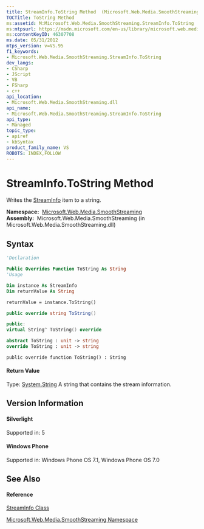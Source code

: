 ```yaml
---
title: StreamInfo.ToString Method  (Microsoft.Web.Media.SmoothStreaming)
TOCTitle: ToString Method
ms:assetid: M:Microsoft.Web.Media.SmoothStreaming.StreamInfo.ToString
ms:mtpsurl: https://msdn.microsoft.com/en-us/library/microsoft.web.media.smoothstreaming.streaminfo.tostring(v=VS.95)
ms:contentKeyID: 46307708
ms.date: 05/31/2012
mtps_version: v=VS.95
f1_keywords:
- Microsoft.Web.Media.SmoothStreaming.StreamInfo.ToString
dev_langs:
- CSharp
- JScript
- VB
- FSharp
- c++
api_location:
- Microsoft.Web.Media.SmoothStreaming.dll
api_name:
- Microsoft.Web.Media.SmoothStreaming.StreamInfo.ToString
api_type:
- Managed
topic_type:
- apiref
- kbSyntax
product_family_name: VS
ROBOTS: INDEX,FOLLOW
---
```


# StreamInfo.ToString Method

Writes the [StreamInfo](streaminfo-class-microsoft-web-media-smoothstreaming_1.md) item to a string.

**Namespace:**  [Microsoft.Web.Media.SmoothStreaming](microsoft-web-media-smoothstreaming-namespace_1.md)  
**Assembly:**  Microsoft.Web.Media.SmoothStreaming (in Microsoft.Web.Media.SmoothStreaming.dll)

## Syntax

``` vb
'Declaration

Public Overrides Function ToString As String
'Usage

Dim instance As StreamInfo
Dim returnValue As String

returnValue = instance.ToString()
```

``` csharp
public override string ToString()
```

``` c++
public:
virtual String^ ToString() override
```

``` fsharp
abstract ToString : unit -> string 
override ToString : unit -> string 
```

``` jscript
public override function ToString() : String
```

#### Return Value

Type: [System.String](https://msdn.microsoft.com/en-us/library/s1wwdcbf\(v=vs.95\))  
A string that contains the stream information.

## Version Information

#### Silverlight

Supported in: 5  

#### Windows Phone

Supported in: Windows Phone OS 7.1, Windows Phone OS 7.0  

## See Also

#### Reference

[StreamInfo Class](streaminfo-class-microsoft-web-media-smoothstreaming_1.md)

[Microsoft.Web.Media.SmoothStreaming Namespace](microsoft-web-media-smoothstreaming-namespace_1.md)

